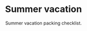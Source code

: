 ---
layout: list
title: "Summer vacation"
permalink: "/summer-vacation-checklist/"
categories: [Summer, Trips]

emoji: "☀️"
subtitle: "Summer vacation packing checklist."
description: 'Traveling 20 days to the Caribbean? Planning a trip to Barcelona? Here you have the list of all the things you cannot forget to pack in your suitcase when you are going to be some days in the beach.'

items:
    - name: Essential
      items:
        - 'T-shirts'
        - 'Shorts'
        - 'Jeans'
        - 'Underwear'
        - 'Socks'
        - 'Sweater'
        - 'Dresses'
        - 'Skirts'
        - 'Light jacket'
        - 'Belt'
    - name: Beach
      items:
        - 'Swimming suit'
        - 'Beach towel or Mat'
        - 'Flip flops'
        - 'Waterproof sunscreen'
        - 'Sunglasses'
        - 'Hat or Cap'
        - 'Goggles'
        - 'Beach umbrella'
    - name: Tech
      items:
        - 'Earphones'
        - 'Smartphone'
        - 'Smartphone charger'
        - 'Tablet'
        - 'Photo camera'
        - 'Photo camera charger'
        - 'SD card for the photo camera'
        - 'eReader or Kindle'
        - 'Hair dryer'
    - name: Bath
      items:
        - 'Toothbrush'
        - 'Toothpaste'
        - 'Dental floss'
        - 'Soap'
        - 'Shampoo and Conditioner'
        - 'Deodorant'
        - 'Shaving supplies'
    - name: Bed time
      items:
        - 'Sleeping wear'
        - 'Earplugs'
        - 'Sleeping mask'
        - 'Travel pillow or blanket'
    - name: Others
      items:
        - 'Insect repellent'
        - 'First aid kit'
        - 'Maps'
        - 'Money (exchange currency?)'
        - 'Passport or ID'
        - 'Boarding passes'
        - 'Books'
        - 'Travel guidebook'
        - 'Laundry bag'
---